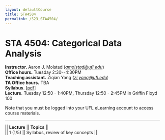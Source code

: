 ```yaml
---
layout: defaultCourse
title: STA4504
permalink: /S23_STA4504/
---
```


# STA 4504: Categorical Data Analysis  
**Instructor.** Aaron J. Molstad (*amolstad@ufl.edu*)  
**Office hours.** Tuesday 2:30--4:30PM    
**Teaching assistant.** Ziqian Yang (*zi.yang@ufl.edu*)  
**TA Office hours.** TBA  
**Syllabus.** [[pdf](https://ufl.instructure.com/files/74780507/download?download_frd=1)]  
**Lecture.** Tuesday 12:50 - 1:40PM, Thursday 12:50 - 2:45PM in Griffin Floyd 100   

Note that you must be logged into your UFL eLearning account to access course materials.   

---------------  

||  **Lecture** ||  **Topics** ||  
|| 1 (1/5)  || Syllabus, review of key concepts  ||   

